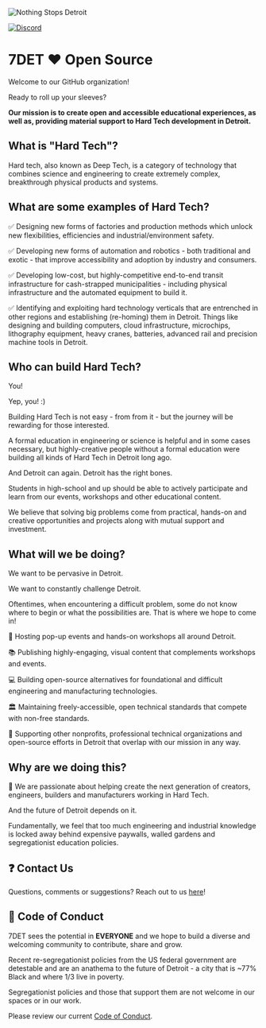 ![Nothing Stops Detroit](https://github.com/BuiltInDetroit/.github/blob/main/static/nothing_stops_detroit.avif) 

[![Discord](https://img.shields.io/discord/677517706940907521?label=Discord%20Chat)](https://discord.gg/ssvcVNJ)

# 7DET :heart: Open Source

Welcome to our GitHub organization!

Ready to roll up your sleeves?

**Our mission is to create open and accessible educational experiences, as well as, providing material support to Hard Tech development in Detroit.**

## What is "Hard Tech"?

Hard tech, also known as Deep Tech, is a category of technology that combines science and engineering to create extremely complex, breakthrough physical products and systems.

## What are some examples of Hard Tech?

:white_check_mark: Designing new forms of factories and production methods which unlock new flexibilities, efficiencies and industrial/environment safety.

:white_check_mark: Developing new forms of automation and robotics - both traditional and exotic - that improve accessibility and adoption by industry and consumers.

:white_check_mark: Developing low-cost, but highly-competitive end-to-end transit infrastructure for cash-strapped municipalities - including physical infrastructure and the automated equipment to build it.

:white_check_mark: Identifying and exploiting hard technology verticals that are entrenched in other regions and establishing (re-homing) them in Detroit. Things like designing and building computers, cloud infrastructure, microchips, lithography equipment, heavy cranes, batteries, advanced rail and precision machine tools in Detroit.

## Who can build Hard Tech?

You!

Yep, you! :)

Building Hard Tech is not easy - from from it - but the journey will be rewarding for those interested.

A formal education in engineering or science is helpful and in some cases necessary, but highly-creative people without a formal education were building all kinds of Hard Tech in Detroit long ago.

And Detroit can again. Detroit has the right bones.

Students in high-school and up should be able to actively participate and learn from our events, workshops and other educational content.

We believe that solving big problems come from practical, hands-on and creative opportunities and projects along with mutual support and investment.

## What will we be doing?

We want to be pervasive in Detroit.

We want to constantly challenge Detroit.

Oftentimes, when encountering a difficult problem, some do not know where to begin or what the possibilities are. That is where we hope to come in!

:calendar: Hosting pop-up events and hands-on workshops all around Detroit. 

:books: Publishing highly-engaging, visual content that complements workshops and events.

:computer: Building open-source alternatives for foundational and difficult engineering and manufacturing technologies.

:classical_building: Maintaining freely-accessible, open technical standards that compete with non-free standards.

:handshake: Supporting other nonprofits, professional technical organizations and open-source efforts in Detroit that overlap with our mission in any way.

## Why are we doing this?

:muscle: We are passionate about helping create the next generation of creators, engineers, builders and manufacturers working in Hard Tech.

And the future of Detroit depends on it.

Fundamentally, we feel that too much engineering and industrial knowledge is locked away behind expensive paywalls, walled gardens and segregationist education policies.

## :question: Contact Us

Questions, comments or suggestions? Reach out to us [here](https://forms.gle/ZApLv8P35npwMAKd9)!

## :open_hands: Code of Conduct

7DET sees the potential in **EVERYONE** and we hope to build a diverse and welcoming community to contribute, share and grow.

Recent re-segregationist policies from the US federal government are detestable and are an anathema to the future of Detroit - a city that is ~77% Black and where 1/3 live in poverty.

Segregationist policies and those that support them are not welcome in our spaces or in our work.

Please review our current [Code of Conduct](https://github.com/BuiltInDetroit/.github/blob/main/CODE_OF_CONDUCT.md).